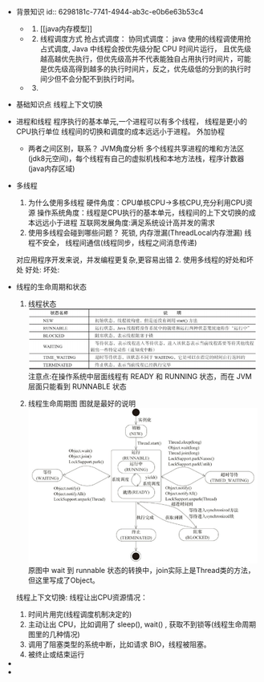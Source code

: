 - 背景知识
  id:: 6298181c-7741-4944-ab3c-e0b6e63b53c4
	- 1. [[java内存模型]]
	- 2. 线程调度方式
	  抢占式调度：
	  协同式调度：
	  java 使用的线程调使用抢占式调度, Java 中线程会按优先级分配 CPU 时间片运行， 且优先级越高越优先执行，但优先级高并不代表能独自占用执行时间片，可能是优先级高得到越多的执行时间片，反之，优先级低的分到的执行时间少但不会分配不到执行时间。
	- 3.
- 基础知识点
  线程上下文切换
- 进程和线程
  程序执行的基本单元,一个进程可以有多个线程，
  线程是更小的CPU执行单位
  线程间的切换和调度的成本远远小于进程。
  外加协程
	- 两者之间区别，联系？
	  JVM角度分析
	  多个线程共享进程的堆和方法区(jdk8元空间)，每个线程有自己的虚拟机栈和本地方法栈，程序计数器(java内存区域)
- 多线程
  1. 为什么使用多线程
  硬件角度：CPU单核CPU->多核CPU,充分利用CPU资源
  操作系统角度：线程是CPU执行的基本单元，线程间的上下文切换的成本远远小于进程
  互联网发展角度:满足系统设计高并发的需求
  2. 使用多线程会碰到哪些问题？
  死锁,
  内存泄漏(ThreadLocal内存泄漏)
  线程不安全，
  线程间通信(线程同步，线程之间消息传递)
  
  对应用程序开发来说，并发编程更复杂,更容易出错
  2. 使用多线程的好处和坏处
  好处:
  坏处:
- 线程的生命周期和状态
  1. 线程状态
  ![image.png](../assets/image_1654136820182_0.png)
  注意点:在操作系统中层面线程有 READY 和 RUNNING 状态，而在 JVM 层面只能看到 RUNNABLE 状态
  
  2. 线程生命周期图
  图就是最好的说明
  ![image.png](../assets/image_1654136846423_0.png)
  原图中 wait 到 runnable 状态的转换中，join实际上是Thread类的方法，但这里写成了Object。
  
  线程上下文切换: 
  线程让出CPU资源情况：
  1. 时间片用完(线程调度机制决定的) 
  2. 主动让出 CPU，比如调用了 sleep(), wait() , 获取不到锁等(线程生命周期图里的几种情况)
  3. 调用了阻塞类型的系统中断，比如请求 BIO，线程被阻塞。
  5. 被终止或结束运行
-
-
